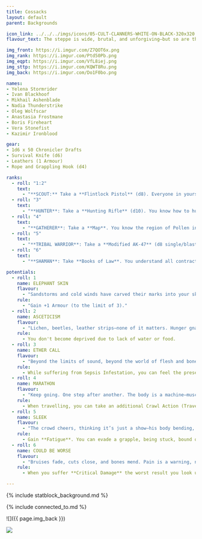```yaml
---
title: Cossacks
layout: default
parent: Backgrounds

icon_link: ../../../imgs/icons/05-CULT-CLANNERS-WHITE-ON-BLACK-320x320.webp
flavour_text: The steppe is wide, brutal, and unforgiving—but so are the Cossacks. Out here, where the wind howls like a wounded beast and the horizon stretches endlessly, they reign supreme, born of a land that knows no mercy. The Cossacks don’t just survive—they thrive, their blood thick with the cold steel of defiance and their hearts bound to the untamed wilderness.

img_front: https://i.imgur.com/Z7QOT6x.png
img_rank: https://i.imgur.com/Ptd50Pb.png
img_eqpt: https://i.imgur.com/VfL8iej.png
img_sttp: https://i.imgur.com/KQWT8Ru.png
img_back: https://i.imgur.com/Do1F0bo.png

names:
- Yelena Stormrider
- Ivan Blackhoof
- Mikhail Ashenblade
- Nadia Thunderstrike
- Oleg Wolfscar
- Anastasia Frostmane
- Boris Fireheart
- Vera Stonefist
- Kazimir Ironblood

gear:
- 1d6 x 50 Chronicler Drafts
- Survival Knife (d6)
- Leathers (1 Armour)
- Rope and Grappling Hook (d4)

ranks:
  - roll: "1:2"
    text:
      - "**SCOUT:** Take a **Flintlock Pistol** (d8). Everyone in yours and neighbour clans knows you. <br>"
  - roll: "3"
    text:
      - "**HUNTER**: Take a **Hunting Rifle** (d10). You know how to hunt any animal in Pollen. <br>"
  - roll: "4"
    text:
      - "**GATHERER**: Take a **Map**. You know the region of Pollen in detail. <br>"
  - roll: "5"
    text:
      - "**TRIBAL WARRIOR**: Take a **Modified AK-47** (d8 single/blast). All neighbour clanners fear you. <br>"
  - roll: "6"
    text:
      - "**SHAMAN**: Take **Books of Law**. You understand all contracts between clans and cults in Pollen. <br>"

potentials:
  - roll: 1
    name: ELEPHANT SKIN
    flavour:
      - "Sandstorms and cold winds have carved their marks into your skin. Flesh has torn a hundred times, scabbing over into tough, knotted scars. It isn’t pretty, but it’s hard as hell to cut through."
    rule:
      - "Gain +1 Armour (to the limit of 3)."
  - roll: 2
    name: ASCETICISM
    flavour:
      - "Lichen, beetles, leather strips—none of it matters. Hunger gnaws, but it never consumes you. Dew from stones is a feast. Anything edible, no matter how foul, is swallowed down without a second thought."
    rule:
      - You don't become deprived due to lack of water or food.
  - roll: 3
    name: ETHER CALL
    flavour:
      - "Beyond the limits of sound, beyond the world of flesh and bone, the ether hums. Chakras resonate in its currents, and brain waves flutter like distant echoes. The spore-infested open the gate to this unseen world, where emotions ripple through the ether, intoxicating those who know how to listen."
    rule:
      - While suffering from Sepsis Infestation, you can feel the presence of other spore-infested people and Psychonaults.
  - roll: 4
    name: MARATHON
    flavour:
      - "Keep going. One step after another. The body is a machine—muscle, bone, and will—and this machine doesn’t stop. It never tires, it never falters. One destination, one purpose. Forward."
    rule:
      - When travelling, you can take an additional Crawl Action (Travel, Explore or Supply) per day.
  - roll: 5
    name: SLEEK
    flavour:
      - "The crowd cheers, thinking it’s just a show—his body bending, joints popping in ways that make them wince. But this isn’t just entertainment. These contortions were learned in darker places, for darker purposes."
    rule:
      - Gain **Fatigue**. You can evade a grapple, being stuck, bound or chained.
  - roll: 6
    name: COULD BE WORSE
    flavour:
      - "Bruises fade, cuts close, and bones mend. Pain is a warning, not a weakness. The character feels it, acknowledges it—but never lets it stop them. Pain exists to protect, not to prevent survival."
    rule:
      - When you suffer **Critical Damage** the worst result you look up on the Wound Table is a 6.

---
```


{% include statblock_background.md %}

{% include connected_to.md %}

![]({{ page.img_back }})

![](https://i.imgur.com/RzXMZ94.png)
